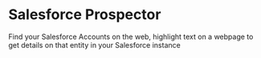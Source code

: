 # Salesforce Prospector
Find your Salesforce Accounts on the web, highlight text on a webpage to get details on that entity in your Salesforce instance
